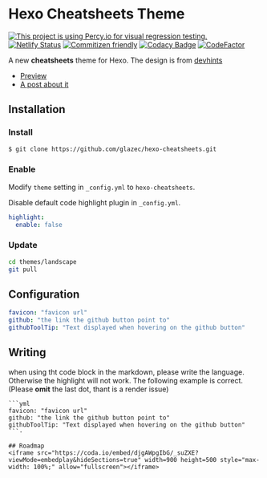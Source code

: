 # Hexo Cheatsheets Theme
[![This project is using Percy.io for visual regression testing.](https://percy.io/static/images/percy-badge.svg)](https://percy.io/glaze/cheatsheets)
[![Netlify Status](https://api.netlify.com/api/v1/badges/e1cb0c0d-0fb7-47d5-a80a-7a991c5ee8b5/deploy-status)](https://cheatsheetspreview.netlify.com/)
[![Commitizen friendly](https://img.shields.io/badge/commitizen-friendly-brightgreen.svg)](http://commitizen.github.io/cz-cli/)
[![Codacy Badge](https://api.codacy.com/project/badge/Grade/03fde2aadd09496690780e70470e4fa1)](https://www.codacy.com/manual/luyiping1011/hexo-cheatsheets?utm_source=github.com&amp;utm_medium=referral&amp;utm_content=glazec/hexo-cheatsheets&amp;utm_campaign=Badge_Grade)
[![CodeFactor](https://www.codefactor.io/repository/github/glazec/hexo-cheatsheets/badge)](https://www.codefactor.io/repository/github/glazec/hexo-cheatsheets)

A new **cheatsheets** theme for Hexo.
The design is from [devhints](http://devhints.io)

- [Preview](http://cheatsheets.inevitable.tech)
- [A post about it](https://www.inevitable.tech/posts/59f1905d/)

## Installation

### Install

```bash
$ git clone https://github.com/glazec/hexo-cheatsheets.git
```

### Enable

Modify `theme` setting in `_config.yml` to `hexo-cheatsheets`.

Disable default code highlight plugin in `_config.yml`.

```yml
highlight:
  enable: false
```

### Update

```bash
cd themes/landscape
git pull
```

## Configuration

```yml
favicon: "favicon url"
github: "the link the github button point to"
githubToolTip: "Text displayed when hovering on the github button"
```

## Writing

when using tht code block in the markdown, please write the language. Otherwise the highlight will not work.
The following example is correct.(Please **omit** the last dot, thant is a render issue)

```
```yml
favicon: "favicon url"
github: "the link the github button point to"
githubToolTip: "Text displayed when hovering on the github button"
```·

## Roadmap
<iframe src="https://coda.io/embed/djgAWpgIbG/_suZXE?viewMode=embedplay&hideSections=true" width=900 height=500 style="max-width: 100%;" allow="fullscreen"></iframe>
